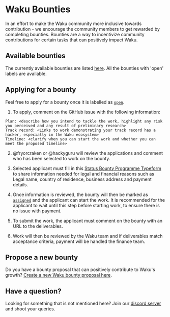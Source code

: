 # Waku Bounties

In an effort to make the Waku community more inclusive towards contribution - we encourage the community members to get rewarded by completing bounties.
Bounties are a way to incentivize community contributions for certain tasks that can positively impact Waku.


## Available bounties

The currently available bounties are listed [here](https://github.com/waku-org/bounties/labels/open).
All the bounties with 'open' labels are available.

## Applying for a bounty

Feel free to apply for a bounty once it is labelled as [`open`](https://github.com/waku-org/bounties/labels/open).

1. To apply, comment on the GitHub issue with the following information:

```
Plan: <describe how you intend to tackle the work, highlight any risk you perceived and any result of preliminary research>
Track record: <Links to work demonstrating your track record has a hacker, especially in the Waku ecosystem>
Timeline: <clarify when you can start the work and whether you can meet the proposed timeline>
```

2. @fryorcraken or @hackyguru will review the applications and comment who has been selected to work on the bounty.


3. Selected applicant must fill in this [Status Bounty Programme Typeform](https://34z6hn3eyj7.typeform.com/to/kIQjJA0f) to share information needed for legal and financial reasons such as Legal name, country of residence, business address and payment details.

4. Once information is reviewed, the bounty will then be marked as [`assigned`](https://github.com/waku-org/bounties/issues?q=is%3Aopen+label%3Aassigned+sort%3Aupdated-desc) and the applicant can start the work.
It is recommended for the applicant to wait until this step before starting work, to ensure there is no issue with payment.

5. To submit the work, the applicant must comment on the bounty with an URL to the deliverables.
6. Work will then be reviewed by the Waku team and if deliverables match acceptance criteria, payment will be handled the finance team.


## Propose a new bounty

Do you have a bounty proposal that can positively contribute to Waku's growth? [Create a new Waku bounty proposal here](https://github.com/waku-org/bounties/issues/new?assignees=hackyguru&labels=&projects=&template=new-bounty.md&title=%5BBOUNTY%5D+%3CTitle+of+the+bounty%3E).


## Have a question?

Looking for something that is not mentioned here? Join our [discord server](https://discord.waku.org) and shoot your queries.
